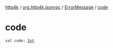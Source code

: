 [http4k](../../index.md) / [org.http4k.jsonrpc](../index.md) / [ErrorMessage](index.md) / [code](./code.md)

# code

`val code: `[`Int`](https://kotlinlang.org/api/latest/jvm/stdlib/kotlin/-int/index.html)